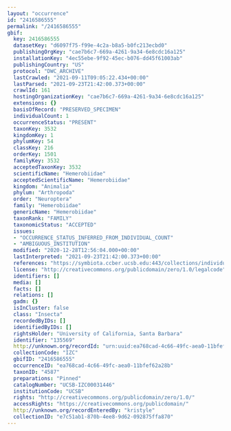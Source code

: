 ```yaml
---
layout: "occurrence"
id: "2416586555"
permalink: "/2416586555"
gbif:
  key: 2416586555
  datasetKey: "d6097f75-f99e-4c2a-b8a5-b0fc213ecbd0"
  publishingOrgKey: "cae7b6c7-669a-4261-9a34-6e8cdc16a125"
  installationKey: "4ec55ebe-9f92-45ec-b076-dd45f61003ab"
  publishingCountry: "US"
  protocol: "DWC_ARCHIVE"
  lastCrawled: "2021-09-11T09:05:22.434+00:00"
  lastParsed: "2021-09-23T21:42:00.373+00:00"
  crawlId: 161
  hostingOrganizationKey: "cae7b6c7-669a-4261-9a34-6e8cdc16a125"
  extensions: {}
  basisOfRecord: "PRESERVED_SPECIMEN"
  individualCount: 1
  occurrenceStatus: "PRESENT"
  taxonKey: 3532
  kingdomKey: 1
  phylumKey: 54
  classKey: 216
  orderKey: 1501
  familyKey: 3532
  acceptedTaxonKey: 3532
  scientificName: "Hemerobiidae"
  acceptedScientificName: "Hemerobiidae"
  kingdom: "Animalia"
  phylum: "Arthropoda"
  order: "Neuroptera"
  family: "Hemerobiidae"
  genericName: "Hemerobiidae"
  taxonRank: "FAMILY"
  taxonomicStatus: "ACCEPTED"
  issues:
  - "OCCURRENCE_STATUS_INFERRED_FROM_INDIVIDUAL_COUNT"
  - "AMBIGUOUS_INSTITUTION"
  modified: "2020-12-28T12:56:04.000+00:00"
  lastInterpreted: "2021-09-23T21:42:00.373+00:00"
  references: "https://symbiota.ccber.ucsb.edu:443/collections/individual/index.php?occid=135569"
  license: "http://creativecommons.org/publicdomain/zero/1.0/legalcode"
  identifiers: []
  media: []
  facts: []
  relations: []
  gadm: {}
  isInCluster: false
  class: "Insecta"
  recordedByIDs: []
  identifiedByIDs: []
  rightsHolder: "University of California, Santa Barbara"
  identifier: "135569"
  http://unknown.org/recordId: "urn:uuid:ea768cad-4c66-49fc-aea0-11bfef62a28b"
  collectionCode: "IZC"
  gbifID: "2416586555"
  occurrenceID: "ea768cad-4c66-49fc-aea0-11bfef62a28b"
  taxonID: "4587"
  preparations: "Pinned"
  catalogNumber: "UCSB-IZC00031446"
  institutionCode: "UCSB"
  rights: "http://creativecommons.org/publicdomain/zero/1.0/"
  accessRights: "https://creativecommons.org/publicdomain/"
  http://unknown.org/recordEnteredBy: "kristyle"
  collectionID: "e7c51ab1-870b-4ee8-9d62-092875ffa870"
---
```

